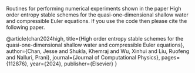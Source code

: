 Routines for performing numerical experiments shown in the paper 
High order entropy stable schemes for the quasi-one-dimensional shallow water and compressible Euler equations. If you use the code then please cite the following paper.

@article{chan2024high,
  title={High order entropy stable schemes for the quasi-one-dimensional shallow water and compressible Euler equations},
  author={Chan, Jesse and Shukla, Khemraj and Wu, Xinhui and Liu, Ruofeng and Nalluri, Prani},
  journal={Journal of Computational Physics},
  pages={112876},
  year={2024},
  publisher={Elsevier}
}
